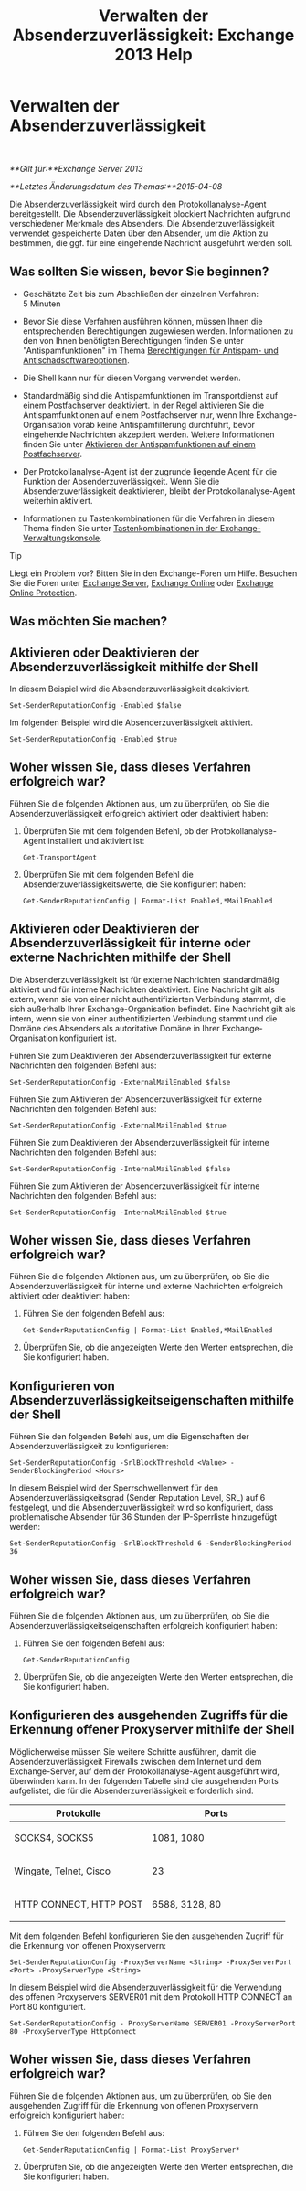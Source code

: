 ﻿---
title: 'Verwalten der Absenderzuverlässigkeit: Exchange 2013 Help'
TOCTitle: Verwalten der Absenderzuverlässigkeit
ms:assetid: f2716bd9-e3ac-46d9-9264-4e3dabfa0f38
ms:mtpsurl: https://technet.microsoft.com/de-de/library/Bb125186(v=EXCHG.150)
ms:contentKeyID: 50477064
ms.date: 05/22/2018
mtps_version: v=EXCHG.150
ms.translationtype: MT
---

# Verwalten der Absenderzuverlässigkeit

 

_**Gilt für:**Exchange Server 2013_

_**Letztes Änderungsdatum des Themas:**2015-04-08_

Die Absenderzuverlässigkeit wird durch den Protokollanalyse-Agent bereitgestellt. Die Absenderzuverlässigkeit blockiert Nachrichten aufgrund verschiedener Merkmale des Absenders. Die Absenderzuverlässigkeit verwendet gespeicherte Daten über den Absender, um die Aktion zu bestimmen, die ggf. für eine eingehende Nachricht ausgeführt werden soll.

## Was sollten Sie wissen, bevor Sie beginnen?

  - Geschätzte Zeit bis zum Abschließen der einzelnen Verfahren: 5 Minuten

  - Bevor Sie diese Verfahren ausführen können, müssen Ihnen die entsprechenden Berechtigungen zugewiesen werden. Informationen zu den von Ihnen benötigten Berechtigungen finden Sie unter "Antispamfunktionen" im Thema [Berechtigungen für Antispam- und Antischadsoftwareoptionen](anti-spam-and-anti-malware-permissions-exchange-2013-help.md).

  - Die Shell kann nur für diesen Vorgang verwendet werden.

  - Standardmäßig sind die Antispamfunktionen im Transportdienst auf einem Postfachserver deaktiviert. In der Regel aktivieren Sie die Antispamfunktionen auf einem Postfachserver nur, wenn Ihre Exchange-Organisation vorab keine Antispamfilterung durchführt, bevor eingehende Nachrichten akzeptiert werden. Weitere Informationen finden Sie unter [Aktivieren der Antispamfunktionen auf einem Postfachserver](enable-anti-spam-functionality-on-mailbox-servers-exchange-2013-help.md).

  - Der Protokollanalyse-Agent ist der zugrunde liegende Agent für die Funktion der Absenderzuverlässigkeit. Wenn Sie die Absenderzuverlässigkeit deaktivieren, bleibt der Protokollanalyse-Agent weiterhin aktiviert.

  - Informationen zu Tastenkombinationen für die Verfahren in diesem Thema finden Sie unter [Tastenkombinationen in der Exchange-Verwaltungskonsole](keyboard-shortcuts-in-the-exchange-admin-center-exchange-online-protection-help.md).


> [!TIP]
> Liegt ein Problem vor? Bitten Sie in den Exchange-Foren um Hilfe. Besuchen Sie die Foren unter <A href="https://go.microsoft.com/fwlink/p/?linkid=60612">Exchange Server</A>, <A href="https://go.microsoft.com/fwlink/p/?linkid=267542">Exchange Online</A> oder <A href="https://go.microsoft.com/fwlink/p/?linkid=285351">Exchange Online Protection</A>.



## Was möchten Sie machen?

## Aktivieren oder Deaktivieren der Absenderzuverlässigkeit mithilfe der Shell

In diesem Beispiel wird die Absenderzuverlässigkeit deaktiviert.

    Set-SenderReputationConfig -Enabled $false

Im folgenden Beispiel wird die Absenderzuverlässigkeit aktiviert.

    Set-SenderReputationConfig -Enabled $true

## Woher wissen Sie, dass dieses Verfahren erfolgreich war?

Führen Sie die folgenden Aktionen aus, um zu überprüfen, ob Sie die Absenderzuverlässigkeit erfolgreich aktiviert oder deaktiviert haben:

1.  Überprüfen Sie mit dem folgenden Befehl, ob der Protokollanalyse-Agent installiert und aktiviert ist:
    
        Get-TransportAgent

2.  Überprüfen Sie mit dem folgenden Befehl die Absenderzuverlässigkeitswerte, die Sie konfiguriert haben:
    
        Get-SenderReputationConfig | Format-List Enabled,*MailEnabled

## Aktivieren oder Deaktivieren der Absenderzuverlässigkeit für interne oder externe Nachrichten mithilfe der Shell

Die Absenderzuverlässigkeit ist für externe Nachrichten standardmäßig aktiviert und für interne Nachrichten deaktiviert. Eine Nachricht gilt als extern, wenn sie von einer nicht authentifizierten Verbindung stammt, die sich außerhalb Ihrer Exchange-Organisation befindet. Eine Nachricht gilt als intern, wenn sie von einer authentifizierten Verbindung stammt und die Domäne des Absenders als autoritative Domäne in Ihrer Exchange-Organisation konfiguriert ist.

Führen Sie zum Deaktivieren der Absenderzuverlässigkeit für externe Nachrichten den folgenden Befehl aus:

    Set-SenderReputationConfig -ExternalMailEnabled $false

Führen Sie zum Aktivieren der Absenderzuverlässigkeit für externe Nachrichten den folgenden Befehl aus:

    Set-SenderReputationConfig -ExternalMailEnabled $true

Führen Sie zum Deaktivieren der Absenderzuverlässigkeit für interne Nachrichten den folgenden Befehl aus:

    Set-SenderReputationConfig -InternalMailEnabled $false

Führen Sie zum Aktivieren der Absenderzuverlässigkeit für interne Nachrichten den folgenden Befehl aus:

    Set-SenderReputationConfig -InternalMailEnabled $true

## Woher wissen Sie, dass dieses Verfahren erfolgreich war?

Führen Sie die folgenden Aktionen aus, um zu überprüfen, ob Sie die Absenderzuverlässigkeit für interne und externe Nachrichten erfolgreich aktiviert oder deaktiviert haben:

1.  Führen Sie den folgenden Befehl aus:
    
        Get-SenderReputationConfig | Format-List Enabled,*MailEnabled

2.  Überprüfen Sie, ob die angezeigten Werte den Werten entsprechen, die Sie konfiguriert haben.

## Konfigurieren von Absenderzuverlässigkeitseigenschaften mithilfe der Shell

Führen Sie den folgenden Befehl aus, um die Eigenschaften der Absenderzuverlässigkeit zu konfigurieren:

    Set-SenderReputationConfig -SrlBlockThreshold <Value> -SenderBlockingPeriod <Hours>

In diesem Beispiel wird der Sperrschwellenwert für den Absenderzuverlässigkeitsgrad (Sender Reputation Level, SRL) auf 6 festgelegt, und die Absenderzuverlässigkeit wird so konfiguriert, dass problematische Absender für 36 Stunden der IP-Sperrliste hinzugefügt werden:

    Set-SenderReputationConfig -SrlBlockThreshold 6 -SenderBlockingPeriod 36

## Woher wissen Sie, dass dieses Verfahren erfolgreich war?

Führen Sie die folgenden Aktionen aus, um zu überprüfen, ob Sie die Absenderzuverlässigkeitseigenschaften erfolgreich konfiguriert haben:

1.  Führen Sie den folgenden Befehl aus:
    
        Get-SenderReputationConfig

2.  Überprüfen Sie, ob die angezeigten Werte den Werten entsprechen, die Sie konfiguriert haben.

## Konfigurieren des ausgehenden Zugriffs für die Erkennung offener Proxyserver mithilfe der Shell

Möglicherweise müssen Sie weitere Schritte ausführen, damit die Absenderzuverlässigkeit Firewalls zwischen dem Internet und dem Exchange-Server, auf dem der Protokollanalyse-Agent ausgeführt wird, überwinden kann. In der folgenden Tabelle sind die ausgehenden Ports aufgelistet, die für die Absenderzuverlässigkeit erforderlich sind.


<table>
<colgroup>
<col style="width: 50%" />
<col style="width: 50%" />
</colgroup>
<thead>
<tr class="header">
<th>Protokolle</th>
<th>Ports</th>
</tr>
</thead>
<tbody>
<tr class="odd">
<td><p>SOCKS4, SOCKS5</p></td>
<td><p>1081, 1080</p></td>
</tr>
<tr class="even">
<td><p>Wingate, Telnet, Cisco</p></td>
<td><p>23</p></td>
</tr>
<tr class="odd">
<td><p>HTTP CONNECT, HTTP POST</p></td>
<td><p>6588, 3128, 80</p></td>
</tr>
</tbody>
</table>


Mit dem folgenden Befehl konfigurieren Sie den ausgehenden Zugriff für die Erkennung von offenen Proxyservern:

    Set-SenderReputationConfig -ProxyServerName <String> -ProxyServerPort <Port> -ProxyServerType <String>

In diesem Beispiel wird die Absenderzuverlässigkeit für die Verwendung des offenen Proxyservers SERVER01 mit dem Protokoll HTTP CONNECT an Port 80 konfiguriert.

    Set-SenderReputationConfig - ProxyServerName SERVER01 -ProxyServerPort 80 -ProxyServerType HttpConnect

## Woher wissen Sie, dass dieses Verfahren erfolgreich war?

Führen Sie die folgenden Aktionen aus, um zu überprüfen, ob Sie den ausgehenden Zugriff für die Erkennung von offenen Proxyservern erfolgreich konfiguriert haben:

1.  Führen Sie den folgenden Befehl aus:
    
        Get-SenderReputationConfig | Format-List ProxyServer*

2.  Überprüfen Sie, ob die angezeigten Werte den Werten entsprechen, die Sie konfiguriert haben.

